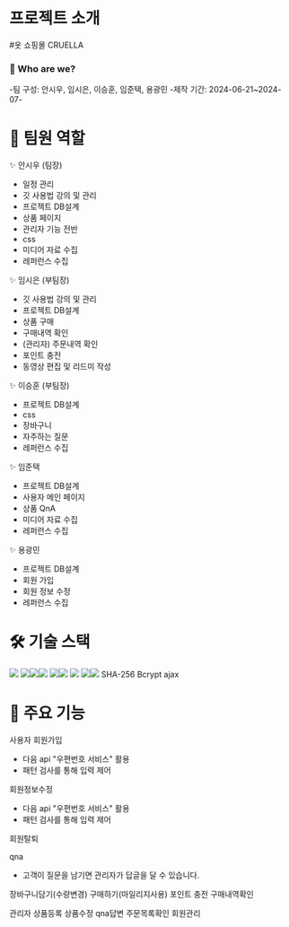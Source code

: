 # 프로젝트 소개

#옷 쇼핑몰 CRUELLA
### 👋 Who are we?
-팀 구성: 안시우, 임시은, 이승훈, 임준택, 용광민
-제작 기간: 2024-06-21~2024-07-




# 🤝 팀원 역할
✨ 안시우 (팀장)
- 일정 관리
- 깃 사용법 강의 및 관리
- 프로젝트 DB설계
- 상품 페이지
- 관리자 기능 전반
- css
- 미디어 자료 수집
- 레퍼런스 수집
  
✨ 임시은 (부팀장)
- 깃 사용법 강의 및 관리
- 프로젝트 DB설계
- 상품 구매
- 구매내역 확인
- (관리자) 주문내역 확인
- 포인트 충전
- 동영상 편집 및 리드미 작성
  
✨ 이승훈 (부팀장)
- 프로젝트 DB설계
- css
- 장바구니
- 자주하는 질문
- 레퍼런스 수집
  
✨ 임준택
- 프로젝트 DB설계
- 사용자 메인 페이지
- 상품 QnA
- 미디어 자료 수집
- 레퍼런스 수집
  
✨ 용광민
- 프로젝트 DB설계
- 회원 가입
- 회원 정보 수정
- 레퍼런스 수집


# 🛠 기술 스택
<img src="https://img.shields.io/badge/Jsp-e76f00?style=for-the-badge&logo=Jsp&logoColor=white"> <img src="https://img.shields.io/badge/java-007396?style=for-the-badge&logo=java&logoColor=white"><img src="https://img.shields.io/badge/apache tomcat-F8DC75?style=for-the-badge&logo=apachetomcat&logoColor=white"><img src="https://img.shields.io/badge/oracle-F80000?style=for-the-badge&logo=oracle&logoColor=white"> <img src="https://img.shields.io/badge/html5-E34F26?style=for-the-badge&logo=html5&logoColor=white"><img src="https://img.shields.io/badge/css-1572B6?style=for-the-badge&logo=css3&logoColor=white"> <img src="https://img.shields.io/badge/javascript-F7DF1E?style=for-the-badge&logo=javascript&logoColor=black"> <img src="https://img.shields.io/badge/github-181717?style=for-the-badge&logo=github&logoColor=white"><img src="https://img.shields.io/badge/eclipseide-2C2255?style=for-the-badge&logo=eclipseide&logoColor=white">
SHA-256 Bcrypt ajax


# 📃 주요 기능

사용자 
회원가입 
- 다음 api "우편번호 서비스" 활용
- 패턴 검사를 통해 입력 제어
  
회원정보수정 
- 다음 api "우편번호 서비스" 활용
- 패턴 검사를 통해 입력 제어

회원탈퇴 

qna 
- 고객이 질문을 남기면 관리자가 답글을 달 수 있습니다.
  
장바구니담기(수량변경) 
구매하기(마일리지사용) 
포인트 충전 
구매내역확인

관리자
상품등록 
상품수정 
qna답변 
주문목록확인 
회원관리
   
